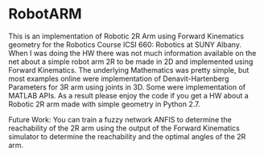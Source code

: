 # RobotARM
This is an implementation of Robotic 2R Arm using Forward Kinematics geometry for the Robotics Course ICSI 660: Robotics at SUNY Albany. When I was doing the HW there was not much information available on the net about a simple robot arm 2R to be made in 2D and implemented using Forward Kinematics. The underlying Mathematics was pretty simple, but most examples online were implementation of Denavit-Hartenberg Parameters for 3R arm using joints in 3D. Some were implementation of MATLAB APIs. As a result please enjoy the code if you get a HW about a Robotic 2R arm made with simple geometry in Python 2.7.

Future Work:
You can train a fuzzy network ANFIS to determine the reachability of the 2R arm using the output of the Forward Kinematics simulator to determine the reachability and the optimal angles of the 2R arm.
